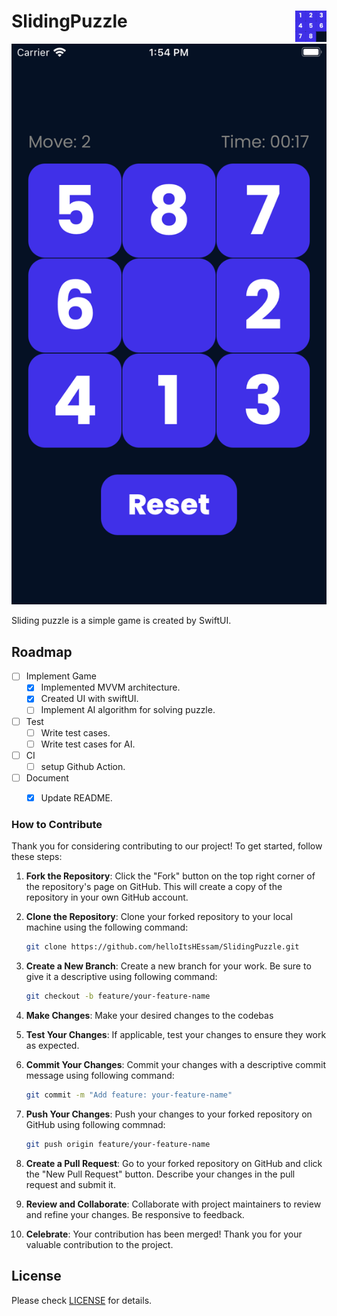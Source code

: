 # SlidingPuzzle <img alt="Logo" src="/icon.png" align="right" height="50">

![Screenshot](/Screenshot.png)

Sliding puzzle is a simple game is created by SwiftUI.

## Roadmap

- [ ] Implement Game
  - [x] Implemented MVVM architecture.
  - [x] Created UI with swiftUI.
  - [ ] Implement AI algorithm for solving puzzle.
- [ ] Test
  - [ ] Write test cases.
  - [ ] Write test cases for AI.
- [ ] CI
  - [ ] setup Github Action.
- [ ] Document
  - [x] Update README.


### How to Contribute

Thank you for considering contributing to our project! To get started, follow these steps:

1. **Fork the Repository**: Click the "Fork" button on the top right corner of the repository's page on GitHub. This will create a copy of the repository in your own GitHub account.
2. **Clone the Repository**: Clone your forked repository to your local machine using the following command:

   ```bash
   git clone https://github.com/helloItsHEssam/SlidingPuzzle.git
3. **Create a New Branch**: Create a new branch for your work. Be sure to give it a descriptive using following command:

    ```bash
    git checkout -b feature/your-feature-name
4. **Make Changes**: Make your desired changes to the codebas
5. **Test Your Changes**: If applicable, test your changes to ensure they work as expected.
6. **Commit Your Changes**: Commit your changes with a descriptive commit message using following command:

    ```bash
    git commit -m "Add feature: your-feature-name"
7. **Push Your Changes**: Push your changes to your forked repository on GitHub using following commnad:

    ```bash
    git push origin feature/your-feature-name
8. **Create a Pull Request**: Go to your forked repository on GitHub and click the "New Pull Request" button. Describe your changes in the pull request and submit it.
9. **Review and Collaborate**: Collaborate with project maintainers to review and refine your changes. Be responsive to feedback.
10. **Celebrate**: Your contribution has been merged! Thank you for your valuable contribution to the project.

## License

Please check [LICENSE](LICENSE) for details.